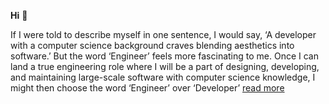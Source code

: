 **Hi** 👋

If I were told to describe myself in one sentence, I would say, ‘A developer with a computer science background craves blending aesthetics into software.’ But the word ‘Engineer’ feels more fascinating to me. Once I can land a true engineering role where I will be a part of designing, developing, and maintaining large-scale software with computer science knowledge, I might then choose the word ‘Engineer’ over ‘Developer’ [read more](https://shamimbinnur.me/about-shamim-bin-nur)
